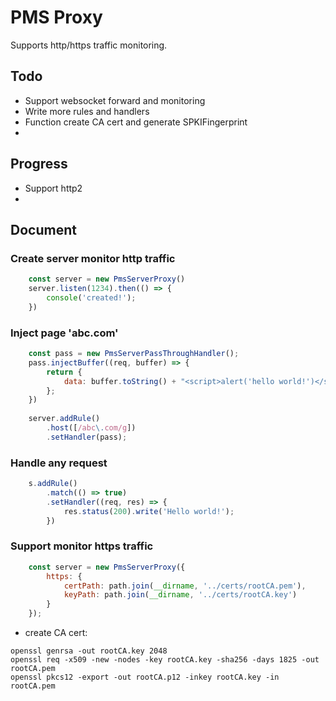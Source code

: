 # PMS Proxy
Supports http/https traffic monitoring.

## Todo
- Support websocket forward and monitoring
- Write more rules and handlers
- Function create CA cert and generate SPKIFingerprint
-

## Progress
- Support http2
-

## Document

### Create server monitor http traffic
```javascript
    const server = new PmsServerProxy()
    server.listen(1234).then(() => {
        console('created!');
    })
```

### Inject page 'abc.com'
```javascript
    const pass = new PmsServerPassThroughHandler();
    pass.injectBuffer((req, buffer) => {
        return {
            data: buffer.toString() + "<script>alert('hello world!')</script>"
        };
    })
    
    server.addRule()
        .host([/abc\.com/g])
        .setHandler(pass);
```

### Handle any request
```javascript
    s.addRule()
        .match(() => true)
        .setHandler((req, res) => {
            res.status(200).write('Hello world!');
        })
```


### Support monitor https traffic
```javascript
    const server = new PmsServerProxy({
        https: {
            certPath: path.join(__dirname, '../certs/rootCA.pem'),
            keyPath: path.join(__dirname, '../certs/rootCA.key')
        }
    });
```

- create CA cert:
```shell
openssl genrsa -out rootCA.key 2048
openssl req -x509 -new -nodes -key rootCA.key -sha256 -days 1825 -out rootCA.pem
openssl pkcs12 -export -out rootCA.p12 -inkey rootCA.key -in rootCA.pem
```